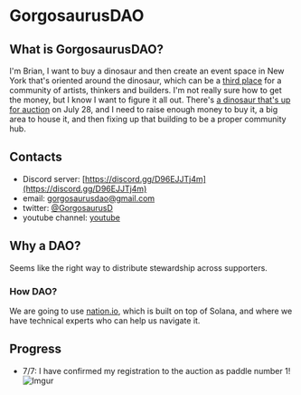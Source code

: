 # GorgosaurusDAO

## What is GorgosaurusDAO?
I'm Brian, I want to buy a dinosaur and then create an event space in New York that's oriented around the dinosaur, which can be a [third place](https://en.wikipedia.org/wiki/Third_place) for a community of artists, thinkers and builders. I'm not really sure how to get the money, but I know I want to figure it all out. There's [a dinosaur that's up for auction](https://www.npr.org/2022/07/05/1109937791/dinosaur-skeleton-auction-nyc) on July 28, and I need to raise enough money to buy it, a big area to house it, and then fixing up that building to be a proper community hub.

## Contacts
- Discord server: [https://discord.gg/D96EJJTj4m](https://discord.gg/D96EJJTj4m)
- email: gorgosaurusdao@gmail.com
- twitter: [@GorgosaurusD](https://twitter.com/GorgosaurusD)
- youtube channel: [youtube](https://www.youtube.com/channel/UCwOwUEhLtnzo_7kgmd-Ok9A/featured)

## Why a DAO?
Seems like the right way to distribute stewardship across supporters.

### How DAO?
We are going to use [nation.io](nation.io), which is built on top of Solana, and where we have technical experts who can help us navigate it.

## Progress 
- 7/7: I have confirmed my registration to the auction as paddle number 1! ![Imgur](https://imgur.com/LJMANY0.jpg)
